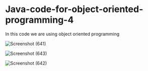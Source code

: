 # Java-code-for-object-oriented-programming-4

In this code we are using object oriented programming

![Screenshot (641)](https://github.com/RishabhRaj240/Java-code-for-object-oriented-programming-4/assets/155876855/88d0f5e1-529e-4d65-8475-178112001f75)

![Screenshot (643)](https://github.com/RishabhRaj240/Java-code-for-object-oriented-programming-4/assets/155876855/d12ee3a5-ecb1-477b-be8f-3601e8c4a4e2)

![Screenshot (642)](https://github.com/RishabhRaj240/Java-code-for-object-oriented-programming-4/assets/155876855/aec88382-49d3-4556-8779-984cf76bb320)
